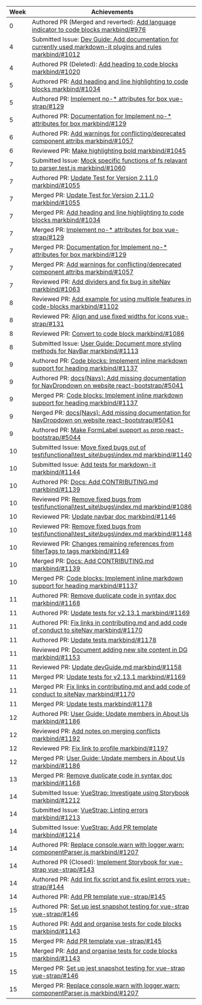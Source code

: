 Week | Achievements
---- | ------------
0 | Authored PR (Merged and reverted): [Add language indicator to code blocks markbind/#976](https://github.com/MarkBind/markbind/pull/957)
4 | Submitted Issue: [Dev Guide: Add documentation for currently used markdown-it plugins and rules markbind/#1012](https://github.com/MarkBind/markbind/issues/1012)
4 | Authored PR (Deleted): [Add heading to code blocks markbind/#1020](https://github.com/MarkBind/markbind/pull/1020)
5 | Authored PR: [Add heading and line highlighting to code blocks markbind/#1034](https://github.com/MarkBind/markbind/pull/1034)
5 | Authored PR: [Implement no-* attributes for box vue-strap/#129](https://github.com/MarkBind/vue-strap/pull/129)
5 | Authored PR: [Documentation for Implement no-* attributes for box markbind/#129](https://github.com/MarkBind/markbind/pull/129)
6 | Authored PR: [Add warnings for conflicting/deprecated component attribs markbind/#1057](https://github.com/MarkBind/markbind/pull/1057)
6 | Reviewed PR: [Make highlighting bold markbind/#1045](https://github.com/MarkBind/markbind/pull/1045)
7 | Submitted Issue: [Mock specific functions of fs relavant to parser.test.js markbind/#1060](https://github.com/MarkBind/markbind/issues/1060)
7 | Authored PR: [Update Test for Version 2.11.0 markbind/#1055](https://github.com/MarkBind/markbind/pull/1055)
7 | Merged PR: [Update Test for Version 2.11.0 markbind/#1055](https://github.com/MarkBind/markbind/pull/1055)
7 | Merged PR: [Add heading and line highlighting to code blocks markbind/#1034](https://github.com/MarkBind/markbind/pull/1034)
7 | Merged PR: [Implement no-* attributes for box vue-strap/#129](https://github.com/MarkBind/vue-strap/pull/129)
7 | Merged PR: [Documentation for Implement no-* attributes for box markbind/#129](https://github.com/MarkBind/vue-strap/pull/129)
7 | Merged PR: [Add warnings for conflicting/deprecated component attribs markbind/#1057](https://github.com/MarkBind/vue-strap/pull/1057)
7 | Reviewed PR: [Add dividers and fix bug in siteNav markbind/#1063](https://github.com/MarkBind/markbind/pull/1063)
8 | Reviewed PR: [Add example for using multiple features in code-blocks markbind/#1102](https://github.com/MarkBind/markbind/pull/1102)
8 | Reviewed PR: [Align and use fixed widths for icons vue-strap/#131](https://github.com/MarkBind/vue-strap/pull/131)
8 | Reviewed PR: [Convert to code block markbind/#1086](https://github.com/MarkBind/markbind/pull/1086)
8 | Submitted Issue: [User Guide: Document more styling methods for NavBar markbind/#1113](https://github.com/MarkBind/markbind/issues/1113)
9 | Authored PR: [Code blocks: Implement inline markdown support for heading markbind/#1137](https://github.com/MarkBind/markbind/pull/1137)
9 | Authored PR: [docs(Navs): Add missing documentation for NavDropdown on website react-bootstrap/#5041](https://github.com/react-bootstrap/react-bootstrap/pull/5041)
9 | Merged PR: [Code blocks: Implement inline markdown support for heading markbind/#1137](https://github.com/MarkBind/markbind/pull/1137)
9 | Nerged PR: [docs(Navs): Add missing documentation for NavDropdown on website react-bootstrap/#5041](https://github.com/react-bootstrap/react-bootstrap/pull/5041)
9 | Authored PR: [Make FormLabel support `as` prop react-bootstrap/#5044](https://github.com/react-bootstrap/react-bootstrap/pull/5044)
10 | Submitted Issue: [Move fixed bugs out of test\functional\test_site\bugs\index.md markbind/#1140](https://github.com/MarkBind/markbind/issues/1140)
10 | Submitted Issue: [Add tests for markdown-it markbind/#1144](https://github.com/MarkBind/markbind/issues/1144)
10 | Authored PR: [Docs: Add CONTRIBUTING.md markbind/#1139](https://github.com/MarkBind/markbind/pull/1139)
10 | Reviewed PR: [Remove fixed bugs from test\functional\test_site\bugs\index.md markbind/#1086](https://github.com/MarkBind/markbind/pull/1086)
10 | Reviewed PR: [Update navbar doc markbind/#1146](https://github.com/MarkBind/markbind/pull/1146)
10 | Reviewed PR: [Remove fixed bugs from test\functional\test_site\bugs\index.md markbind/#1148](https://github.com/MarkBind/markbind/pull/1148)
10 | Reviewed PR: [Changes remaining references from filterTags to tags markbind/#1149](https://github.com/MarkBind/markbind/pull/1149)
10 | Merged PR: [Docs: Add CONTRIBUTING.md markbind/#1139](https://github.com/MarkBind/markbind/pull/1139)
10 | Merged PR: [Code blocks: Implement inline markdown support for heading markbind/#1137](https://github.com/MarkBind/markbind/pull/#1137)
11 | Authored PR: [Remove duplicate code in syntax doc markbind/#1168](https://github.com/MarkBind/markbind/pull/1168)
11 | Authored PR: [Update tests for v2.13.1 markbind/#1169](https://github.com/MarkBind/markbind/pull/1169)
11 | Authored PR: [Fix links in contributing.md and add code of conduct to siteNav markbind/#1170](https://github.com/MarkBind/markbind/pull/1170)
11 | Authored PR: [Update tests markbind/#1178](https://github.com/MarkBind/markbind/pull/1178)
11 | Reviewed PR: [Document adding new site content in DG markbind/#1153](https://github.com/MarkBind/markbind/pull/1153)
11 | Reviewed PR: [Update devGuide.md markbind/#1158](https://github.com/MarkBind/markbind/pull/1158)
11 | Merged PR: [Update tests for v2.13.1 markbind/#1169](https://github.com/MarkBind/markbind/pull/1169)
11 | Merged PR: [Fix links in contributing.md and add code of conduct to siteNav markbind/#1170](https://github.com/MarkBind/markbind/pull/1170)
11 | Merged PR: [Update tests markbind/#1178](https://github.com/MarkBind/markbind/pull/1178)
12 | Authored PR: [User Guide: Update members in About Us markbind/#1186](https://github.com/MarkBind/markbind/pull/1186)
12 | Reviewed PR: [Add notes on merging conflicts markbind/#1192](https://github.com/MarkBind/markbind/pull/1192)
12 | Reviewed PR: [Fix link to profile markbind/#1197](https://github.com/MarkBind/markbind/pull/1197)
12 | Merged PR: [User Guide: Update members in About Us markbind/#1186](https://github.com/MarkBind/markbind/pull/1186)
13 | Merged PR: [Remove duplicate code in syntax doc markbind/#1168](https://github.com/MarkBind/markbind/pull/1168)
14 | Submitted Issue: [VueStrap: Investigate using Storybook markbind/#1212](https://github.com/MarkBind/markbind/issues/1212)
14 | Submitted Issue: [VueStrap: Linting errors markbind/#1213](https://github.com/MarkBind/markbind/issues/1213)
14 | Submitted Issue: [VueStrap: Add PR template markbind/#1214](https://github.com/MarkBind/markbind/issues/1214)
14 | Authored PR: [Replace console.warn with logger.warn: componentParser.js markbind/#1207](https://github.com/MarkBind/markbind/pull/1207)
14 | Authored PR (Closed): [Implement Storybook for vue-strap vue-strap/#143](https://github.com/MarkBind/vue-strap/pull/143)
14 | Authored PR: [Add lint fix script and fix eslint errors vue-strap/#144](https://github.com/MarkBind/vue-strap/pull/144)
14 | Authored PR: [Add PR template vue-strap/#145](https://github.com/MarkBind/vue-strap/pull/145)
15 | Authored PR: [Set up jest snapshot testing for vue-strap vue-strap/#146](https://github.com/MarkBind/vue-strap/pull/146)
15 | Authored PR: [Add and organise tests for code blocks markbind/#1143](https://github.com/MarkBind/markbind/pull/1143)
15 | Merged PR: [Add PR template vue-strap/#145](https://github.com/MarkBind/vue-strap/pull/145)
15 | Merged PR: [Add and organise tests for code blocks markbind/#1143](https://github.com/MarkBind/markbind/pull/1143)
15 | Merged PR: [Set up jest snapshot testing for vue-strap vue-strap/#146](https://github.com/MarkBind/vue-strap/pull/146)
15 | Merged PR: [Replace console.warn with logger.warn: componentParser.js markbind/#1207](https://github.com/MarkBind/markbind/pull/1207)
